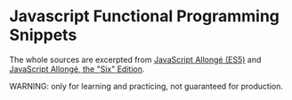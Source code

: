 # Javascript Functional Programming Snippets

The whole sources are excerpted from [JavaScript Allongé (ES5)](https://leanpub.com/javascript-allonge/read "JavaScript Allongé (ES5)") and [JavaScript Allongé, the "Six" Edition](https://leanpub.com/javascriptallongesix/read#leanpub-auto-a-pull-of-the-lever-prefaces "JavaScript Allongé, the 'Six' Edition").

WARNING: only for learning and practicing, not guaranteed for production.
